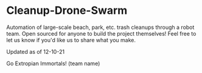 # Cleanup-Drone-Swarm
Automation of large-scale beach, park, etc. trash cleanups through a robot team. Open sourced for anyone to build the project themselves! Feel free to let us know if you'd like us to share what you make.

Updated as of 12-10-21

Go Extropian Immortals! (team name)
